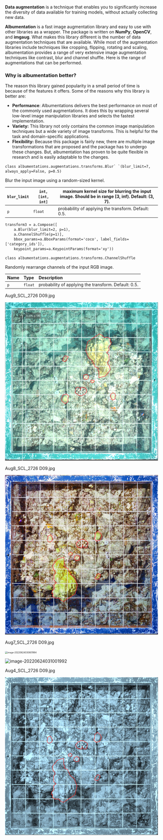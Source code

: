 





**Data augmentation** is a technique that enables you to significantly increase the diversity of data available for training models, without actually collecting new data.

**Albumentation** is a fast image augmentation library and easy to use with other libraries as a wrapper. The package is written on **NumPy**, **OpenCV**, and **imgaug**. What makes this library different is the number of data augmentation techniques that are available. While most of the augmentation libraries include techniques like cropping, flipping, rotating and scaling, albumentation provides a range of very extensive image augmentation techniques like contrast, blur and channel shuffle. Here is the range of augmentations that can be performed.

### **Why is albumentation better?**

The reason this library gained popularity in a small period of time is because of the features it offers. Some of the reasons why this library is better are:

- **Performance**: Albumentations delivers the best performance on most of the commonly used augmentations. It does this by wrapping several low-level image manipulation libraries and selects the fastest implementation. 
- **Variety:** This library not only contains the common image manipulation techniques but a wide variety of image transforms. This is helpful for the task and domain-specific applications. 
- **Flexibility:** Because this package is fairly new, there are multiple image transformations that are proposed and the package has to undergo these changes. But, albumentation has proven to be quite flexible in research and is easily adaptable to the changes. 





```
class albumentations.augmentations.transforms.Blur` `(blur_limit=7, always_apply=False, p=0.5)
```

Blur the input image using a random-sized kernel.

| `blur_limit` | `int, [int, int]` | maximum kernel size for blurring the input image. Should be in range [3, inf). Default: (3, 7). |
| ------------ | ----------------- | ------------------------------------------------------------ |
| `p`          | `float`           | probability of applying the transform. Default: 0.5.         |

```
transform3 = a.Compose([
    a.Blur(blur_limit=2, p=1),
    a.ChannelShuffle(p=1)], 
    bbox_params=a.BboxParams(format='coco', label_fields=['category_ids']),
    keypoint_params=a.KeypointParams(format='xy'))
```



```
class albumentations.augmentations.transforms.ChannelShuffle
```

Randomly rearrange channels of the input RGB image.

| Name | Type    | Description                                          |
| :--- | :------ | :--------------------------------------------------- |
| `p`  | `float` | probability of applying the transform. Default: 0.5. |



Aug9_SCL_2726 D09.jpg

![](imgs/image-20220624030538665.png)



Aug8_SCL_2726 D09.jpg

![](imgs/image-20220624030638378.png)



Aug7_SCL_2726 D09.jpg

<img src="C:\Users\bouya\AppData\Roaming\Typora\typora-user-images\image-20220624030801994.png" alt="image-20220624030801994" style="zoom: 50%;" />

![image-20220624031001992](C:\Users\bouya\AppData\Roaming\Typora\typora-user-images\image-20220624031001992.png)



Aug4_SCL_2726 D09.jpg

![](imgs/image-20220624031224636.png)